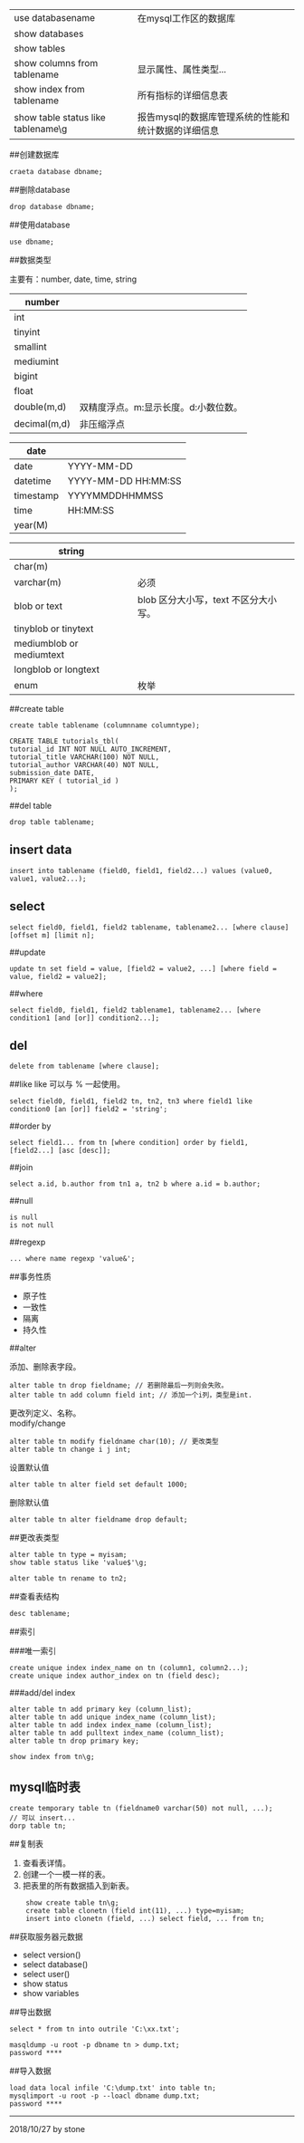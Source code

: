 |||
|-|-|
|use databasename|在mysql工作区的数据库|
|show databases||
|show tables||
|show columns from tablename|显示属性、属性类型...|
|show index from tablename|所有指标的详细信息表|
|show table status like tablename\g|报告mysql的数据库管理系统的性能和统计数据的详细信息|  

##创建数据库

    craeta database dbname;

##删除database

    drop database dbname;

##使用database

    use dbname;

##数据类型

主要有：number, date, time, string  

|number||
|-|-|
|int||
|tinyint||
|smallint||
|mediumint||
|bigint||
|float||
|double(m,d)|双精度浮点。m:显示长度。d:小数位数。|
|decimal(m,d)|非压缩浮点|

|date||
|-|-|
|date|YYYY-MM-DD|
|datetime|YYYY-MM-DD HH:MM:SS|
|timestamp|YYYYMMDDHHMMSS|
|time|HH:MM:SS|
|year(M)||  

|string||
|-|-|
|char(m)||
|varchar(m)|必须|
|blob or text|blob 区分大小写，text 不区分大小写。|
|tinyblob or tinytext||
|mediumblob or mediumtext||
|longblob or longtext||
|enum|枚举|  

##create table

    create table tablename (columnname columntype);

    CREATE TABLE tutorials_tbl(
    tutorial_id INT NOT NULL AUTO_INCREMENT,
    tutorial_title VARCHAR(100) NOT NULL,
    tutorial_author VARCHAR(40) NOT NULL,
    submission_date DATE,
    PRIMARY KEY ( tutorial_id )
    );

##del table

    drop table tablename;

## insert data

    insert into tablename (field0, field1, field2...) values (value0, value1, value2...);

## select

    select field0, field1, field2 tablename, tablename2... [where clause] [offset m] [limit n];

##update

    update tn set field = value, [field2 = value2, ...] [where field = value, field2 = value2];

##where

    select field0, field1, field2 tablename1, tablename2... [where condition1 [and [or]] condition2...];

## del

    delete from tablename [where clause];

##like
like 可以与 % 一起使用。  

    select field0, field1, field2 tn, tn2, tn3 where field1 like condition0 [an [or]] field2 = 'string';

##order by

    select field1... from tn [where condition] order by field1, [field2...] [asc [desc]];

##join

    select a.id, b.author from tn1 a, tn2 b where a.id = b.author;

##null

    is null
    is not null

##regexp

    ... where name regexp 'value&';

##事务性质  

- 原子性  
- 一致性  
- 隔离  
- 持久性  

##alter

添加、删除表字段。  

    alter table tn drop fieldname; // 若删除最后一列则会失败。
    alter table tn add column field int; // 添加一个i列，类型是int.

更改列定义、名称。  
modify/change

    alter table tn modify fieldname char(10); // 更改类型
    alter table tn change i j int;

设置默认值  

    alter table tn alter field set default 1000;

删除默认值  

    alter table tn alter fieldname drop default;

##更改表类型

    alter table tn type = myisam;
    show table status like 'value$'\g;

    alter table tn rename to tn2;

##查看表结构

    desc tablename;

##索引

###唯一索引

    create unique index index_name on tn (column1, column2...);
    create unique index author_index on tn (field desc);

###add/del index

    alter table tn add primary key (column_list);
    alter table tn add unique index_name (column_list);
    alter table tn add index index_name (column_list);
    alter table tn add pulltext index_name (column_list);
    alter table tn drop primary key;

    show index from tn\g;

## mysql临时表

    create temporary table tn (fieldname0 varchar(50) not null, ...);
    // 可以 insert...
    dorp table tn;

##复制表

1. 查看表详情。  
2. 创建一个一模一样的表。  
3. 把表里的所有数据插入到新表。  

```
    show create table tn\g;
    create table clonetn (field int(11), ...) type=myisam;
    insert into clonetn (field, ...) select field, ... from tn;
```

##获取服务器元数据  

- select version()  
- select database()  
- select user()  
- show status  
- show variables  

##导出数据  

    select * from tn into outrile 'C:\xx.txt';

    masqldump -u root -p dbname tn > dump.txt;
    password ****

##导入数据

    load data local infile 'C:\dump.txt' into table tn;
    mysqlimport -u root -p --loacl dbname dump.txt;
    password ****

---
2018/10/27 by stone